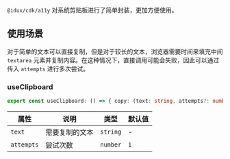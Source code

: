 `@idux/cdk/a11y` 对系统剪贴板进行了简单封装，更加方便使用。

## 使用场景

对于简单的文本可以直接复制，但是对于较长的文本，浏览器需要时间来填充中间 `textarea` 元素并复制内容。在这种情况下，直接调用可能会失败，因此可以通过传入 `attempts` 进行多次尝试。

### useClipboard

```ts
export const useClipboard: () => { copy: (text: string, attempts?: number) => Promise<boolean> }
```

| 属性 | 说明 | 类型  | 默认值 |
| --- | --- | --- | --- |
| `text` | 需要复制的文本 | `string` | - |
| `attempts` | 尝试次数 | `number` | `1` |
